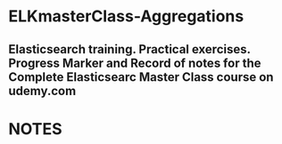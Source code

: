 # ELKmasterClass-Aggregations

##  Elasticsearch training. Practical exercises. Progress Marker and Record of notes for the Complete Elasticsearc Master Class course on udemy.com

# NOTES